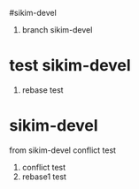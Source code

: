 #sikim-devel
1. branch sikim-devel

# test sikim-devel
1. rebase test

# sikim-devel
from sikim-devel conflict test
1. conflict test
2. rebase1 test
